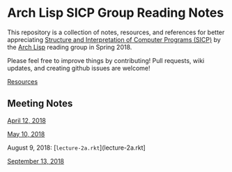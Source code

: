 # Arch Lisp SICP Group Reading Notes 

This repository is a collection of notes, resources, and references for better appreciating [Structure and Interpretation of Computer Programs (SICP)][0] by the [Arch Lisp][1] reading group in Spring 2018.

Please feel free to improve things by contributing!  Pull requests, wiki updates, and creating github issues are welcome!

[0]: http://mitpress.mit.edu/sites/default/files/sicp/index.html
[1]: https://www.meetup.com/Arch-Lisp/

[Resources](resources.md)

## Meeting Notes

[April 12, 2018](2018-04-12.md)

[May 10, 2018](2018-05-10.md)

August 9, 2018: [`lecture-2a.rkt`](lecture-2a.rkt]

[September 13, 2018](2018-09.13.md)
